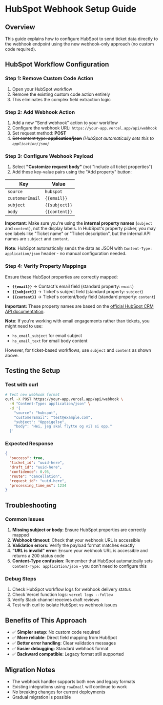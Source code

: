 # HubSpot Webhook Setup Guide

## Overview

This guide explains how to configure HubSpot to send ticket data directly to the webhook endpoint using the new webhook-only approach (no custom code required).

## HubSpot Workflow Configuration

### Step 1: Remove Custom Code Action

1. Open your HubSpot workflow
2. Remove the existing custom code action entirely
3. This eliminates the complex field extraction logic

### Step 2: Add Webhook Action

1. Add a new "Send webhook" action to your workflow
2. Configure the webhook URL: `https://your-app.vercel.app/api/webhook`
3. Set request method: **POST**
4. ~~Set content type: **application/json**~~ *(HubSpot automatically sets this to `application/json`)*

### Step 3: Configure Webhook Payload

1. Select **"Customize request body"** (not "Include all ticket properties")
2. Add these key-value pairs using the "Add property" button:

| Key | Value |
|-----|-------|
| `source` | `hubspot` |
| `customerEmail` | `{{email}}` |
| `subject` | `{{subject}}` |
| `body` | `{{content}}` |

**Important:** Make sure you're using the **internal property names** (`subject` and `content`), not the display labels. In HubSpot's property picker, you may see labels like "Ticket name" or "Ticket description", but the internal API names are `subject` and `content`.

**Note:** HubSpot automatically sends the data as JSON with `Content-Type: application/json` header - no manual configuration needed.

### Step 4: Verify Property Mappings

Ensure these HubSpot properties are correctly mapped:

- **`{{email}}`** → Contact's email field (standard property: `email`)
- **`{{subject}}`** → Ticket's subject field (standard property: `subject`)
- **`{{content}}`** → Ticket's content/body field (standard property: `content`)

**Important:** These property names are based on the [official HubSpot CRM API documentation](https://developers.hubspot.com/docs/api-reference/crm-tickets-v3/guide). 

**Note:** If you're working with email engagements rather than tickets, you might need to use:
- `hs_email_subject` for email subject
- `hs_email_text` for email body content

However, for ticket-based workflows, use `subject` and `content` as shown above.

## Testing the Setup

### Test with curl

```bash
# Test new webhook format
curl -X POST https://your-app.vercel.app/api/webhook \
  -H "Content-Type: application/json" \
  -d '{
    "source": "hubspot",
    "customerEmail": "test@example.com",
    "subject": "Oppsigelse",
    "body": "Hei, jeg skal flytte og vil si opp."
  }'
```

### Expected Response

```json
{
  "success": true,
  "ticket_id": "uuid-here",
  "draft_id": "uuid-here",
  "confidence": 0.95,
  "route": "cancellation",
  "request_id": "uuid-here",
  "processing_time_ms": 1234
}
```

## Troubleshooting

### Common Issues

1. **Missing subject or body**: Ensure HubSpot properties are correctly mapped
2. **Webhook timeout**: Check that your webhook URL is accessible
3. **Validation errors**: Verify the payload format matches exactly
4. **"URL is invalid" error**: Ensure your webhook URL is accessible and returns a 200 status code
5. **Content-Type confusion**: Remember that HubSpot automatically sets `Content-Type: application/json` - you don't need to configure this

### Debug Steps

1. Check HubSpot workflow logs for webhook delivery status
2. Check Vercel function logs: `vercel logs --follow`
3. Verify Slack channel receives draft reviews
4. Test with curl to isolate HubSpot vs webhook issues

## Benefits of This Approach

- ✅ **Simpler setup**: No custom code required
- ✅ **More reliable**: Direct field mapping from HubSpot
- ✅ **Better error handling**: Clear validation messages
- ✅ **Easier debugging**: Standard webhook format
- ✅ **Backward compatible**: Legacy format still supported

## Migration Notes

- The webhook handler supports both new and legacy formats
- Existing integrations using `rawEmail` will continue to work
- No breaking changes for current deployments
- Gradual migration is possible
